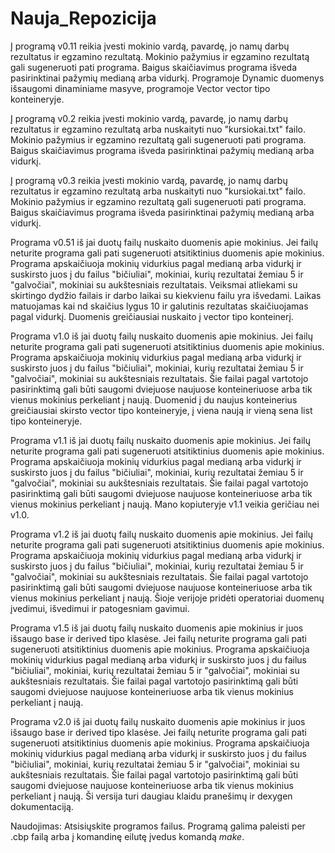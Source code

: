 # Nauja_Repozicija

Į programą v0.11 reikia įvesti mokinio vardą, pavardę, jo namų darbų rezultatus ir egzamino rezultatą. Mokinio pažymius ir egzamino rezultatą gali sugeneruoti pati programa. Baigus skaičiavimus programa išveda pasirinktinai pažymių medianą arba vidurkį. Programoje Dynamic duomenys išsaugomi dinaminiame masyve, programoje Vector vector tipo konteineryje.


Į programą v0.2 reikia įvesti mokinio vardą, pavardę, jo namų darbų rezultatus ir egzamino rezultatą arba nuskaityti nuo "kursiokai.txt" failo. Mokinio pažymius ir egzamino rezultatą gali sugeneruoti pati programa. Baigus skaičiavimus programa išveda pasirinktinai pažymių medianą arba vidurkį.


Į programą v0.3 reikia įvesti mokinio vardą, pavardę, jo namų darbų rezultatus ir egzamino rezultatą arba nuskaityti nuo "kursiokai.txt" failo. Mokinio pažymius ir egzamino rezultatą gali sugeneruoti pati programa. Baigus skaičiavimus programa išveda pasirinktinai pažymių medianą arba vidurkį.


Programa v0.51 iš jai duotų failų nuskaito duomenis apie mokinius. Jei failų neturite programa gali pati sugeneruoti atsitiktinius duomenis apie mokinius. Programa apskaičiuoja mokinių vidurkius pagal medianą arba vidurkį ir suskirsto juos į du failus "bičiuliai", mokiniai, kurių rezultatai žemiau 5 ir "galvočiai", mokiniai su aukštesniais rezultatais. Veiksmai atliekami su skirtingo dydžio failais ir darbo laikai su kiekvienu failu yra išvedami. Laikas matuojamas kai nd skaičius lygus 10 ir galutinis rezultatas skaičiuojamas pagal vidurkį. Duomenis greičiausiai nuskaito į vector tipo konteinerį.


Programa v1.0 iš jai duotų failų nuskaito duomenis apie mokinius. Jei failų neturite programa gali pati sugeneruoti atsitiktinius duomenis apie mokinius. Programa apskaičiuoja mokinių vidurkius pagal medianą arba vidurkį ir suskirsto juos į du failus "bičiuliai", mokiniai, kurių rezultatai žemiau 5 ir "galvočiai", mokiniai su aukštesniais rezultatais. Šie failai pagal vartotojo pasirinktimą gali būti saugomi dviejuose naujuose konteineriuose arba tik vienus mokinius perkeliant į naują. Duomenid į du naujus konteinerius greičiausiai skirsto vector tipo konteineryje, į viena naują ir vieną sena list tipo konteineryje.


Programa v1.1 iš jai duotų failų nuskaito duomenis apie mokinius. Jei failų neturite programa gali pati sugeneruoti atsitiktinius duomenis apie mokinius. Programa apskaičiuoja mokinių vidurkius pagal medianą arba vidurkį ir suskirsto juos į du failus "bičiuliai", mokiniai, kurių rezultatai žemiau 5 ir "galvočiai", mokiniai su aukštesniais rezultatais. Šie failai pagal vartotojo pasirinktimą gali būti saugomi dviejuose naujuose konteineriuose arba tik vienus mokinius perkeliant į naują. Mano kopiuteryje v1.1 veikia geričiau nei v1.0.


Programa v1.2 iš jai duotų failų nuskaito duomenis apie mokinius. Jei failų neturite programa gali pati sugeneruoti atsitiktinius duomenis apie mokinius. Programa apskaičiuoja mokinių vidurkius pagal medianą arba vidurkį ir suskirsto juos į du failus "bičiuliai", mokiniai, kurių rezultatai žemiau 5 ir "galvočiai", mokiniai su aukštesniais rezultatais. Šie failai pagal vartotojo pasirinktimą gali būti saugomi dviejuose naujuose konteineriuose arba tik vienus mokinius perkeliant į naują. Šioje verijoje pridėti operatoriai duomenų įvedimui, išvedimui ir patogesniam gavimui.


Programa v1.5 iš jai duotų failų nuskaito duomenis apie mokinius ir juos išsaugo base ir derived tipo klasėse. Jei failų neturite programa gali pati sugeneruoti atsitiktinius duomenis apie mokinius. Programa apskaičiuoja mokinių vidurkius pagal medianą arba vidurkį ir suskirsto juos į du failus "bičiuliai", mokiniai, kurių rezultatai žemiau 5 ir "galvočiai", mokiniai su aukštesniais rezultatais. Šie failai pagal vartotojo pasirinktimą gali būti saugomi dviejuose naujuose konteineriuose arba tik vienus mokinius perkeliant į naują.


Programa v2.0 iš jai duotų failų nuskaito duomenis apie mokinius ir juos išsaugo base ir derived tipo klasėse. Jei failų neturite programa gali pati sugeneruoti atsitiktinius duomenis apie mokinius. Programa apskaičiuoja mokinių vidurkius pagal medianą arba vidurkį ir suskirsto juos į du failus "bičiuliai", mokiniai, kurių rezultatai žemiau 5 ir "galvočiai", mokiniai su aukštesniais rezultatais. Šie failai pagal vartotojo pasirinktimą gali būti saugomi dviejuose naujuose konteineriuose arba tik vienus mokinius perkeliant į naują. Ši versija turi daugiau klaidu pranešimų ir dexygen dokumentaciją.


Naudojimas: Atsisiųskite programos failus. Programą galima paleisti per .cbp failą arba į komandinę eilutę įvedus komandą *make*.

